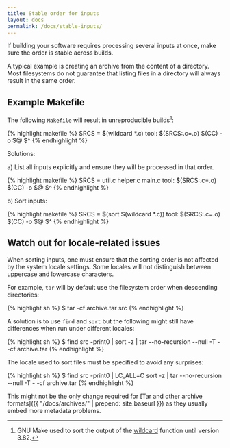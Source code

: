 ```yaml
---
title: Stable order for inputs
layout: docs
permalink: /docs/stable-inputs/
---
```


If building your software requires processing several inputs at once,
make sure the order is stable across builds.

A typical example is creating an archive from the content of a
directory. Most filesystems do not guarantee that listing files in a
directory will always result in the same order.

Example Makefile
----------------

The following `Makefile` will result in unreproducible
builds[^sorted-wildcard]:

<div class="wrong">
{% highlight makefile %}
SRCS = $(wildcard *.c)
tool: $(SRCS:.c=.o)
	$(CC) -o $@ $^
{% endhighlight %}
</div>

Solutions:

a) List all inputs explicitly and ensure they will be processed in that order.

<div class="correct">
{% highlight makefile %}
SRCS = util.c helper.c main.c
tool: $(SRCS:.c=.o)
	$(CC) -o $@ $^
{% endhighlight %}
</div>

b) Sort inputs:

<div class="correct">
{% highlight makefile %}
SRCS = $(sort $(wildcard *.c))
tool: $(SRCS:.c=.o)
	$(CC) -o $@ $^
{% endhighlight %}
</div>

[^sorted-wildcard]: GNU Make used to sort the output of the [wildcard](https://www.gnu.org/software/make/manual/html_node/Wildcard-Function.html#Wildcard-Function) function until version 3.82.

Watch out for locale-related issues
-----------------------------------

When sorting inputs, one must ensure that the sorting order is not affected by
the system locale settings. Some locales will not distinguish between uppercase
and lowercase characters.

For example, `tar` will by default use the filesystem order when
descending directories:

<div class="wrong">
{% highlight sh %}
$ tar -cf archive.tar src
{% endhighlight %}
</div>

A solution is to use `find` and `sort` but the following might still
have differences when run under different locales:

<div class="wrong">
{% highlight sh %}
$ find src -print0 | sort -z |
    tar --no-recursion --null -T - -cf archive.tar
{% endhighlight %}
</div>

The locale used to sort files must be specified to avoid any surprises:

<div class="correct">
{% highlight sh %}
$ find src -print0 | LC_ALL=C sort -z |
    tar --no-recursion --null -T - -cf archive.tar
{% endhighlight %}
</div>

This might not be the only change required for [Tar and other archive
formats]({{ "/docs/archives/" | prepend: site.baseurl }}) as they
usually embed more metadata problems.
